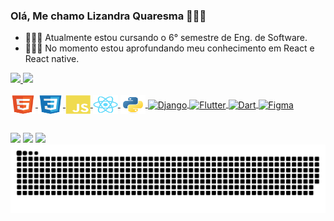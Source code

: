 ### Olá, Me chamo Lizandra Quaresma 🙋🏻‍♀️


- 👩🏻‍🎓 Atualmente estou cursando o 6° semestre de Eng. de Software.
- 👩🏻‍💻 No momento estou aprofundando meu conhecimento em React e React native.

<!--github stats-->
<div align="left" style="display: inline">
   <a href="https://github.com/lizandraquaresma">
   <div style="display: inline_block">
      <img height="175em" src="https://github-readme-stats.vercel.app/api?username=lizandraquaresma&show_icons=true&include_all_commits=true&count_private=true&bg_color=151515&border_color=9C4E6A&title_color=d7d8c0&text_color=d1c89a&icon_color=5aa2c9"/>
      <img height="175em" src="https://github-readme-stats.vercel.app/api/top-langs/?username=lizandraquaresma&layout=compact&langs_count=7&bg_color=151515&border_color=9C4E6A&title_color=d7d8c0&text_color=d5e5e4&icon_color=5aa2c9"/>
   </div>
</div>
      
<div style="display: inline_block"><br>
   <img align="center" alt="HTML" height="30" width="40" src="https://raw.githubusercontent.com/devicons/devicon/master/icons/html5/html5-original.svg">
   <img align="center" alt="CSS" height="30" width="40" src="https://raw.githubusercontent.com/devicons/devicon/master/icons/css3/css3-original.svg">
   <img align="center" alt="Js" height="30" width="40" src="https://raw.githubusercontent.com/devicons/devicon/master/icons/javascript/javascript-plain.svg">
   <img align="center" alt="React" height="30" width="40" src="https://raw.githubusercontent.com/devicons/devicon/master/icons/react/react-original.svg">
   <img align="center" alt="Python" height="30" width="40" src="https://raw.githubusercontent.com/devicons/devicon/master/icons/python/python-original.svg">
   <img align="center" alt="Django" height="30" width="40" src="https://cdn.jsdelivr.net/gh/devicons/devicon/icons/django/django-plain.svg" />
   <img align="center" alt="Flutter" height="30" width="40" src="https://cdn.jsdelivr.net/gh/devicons/devicon/icons/flutter/flutter-original.svg">
   <img align="center" alt="Dart" height="30" width="40" src="https://cdn.jsdelivr.net/gh/devicons/devicon/icons/dart/dart-original.svg" />
   <img align="center" alt="Figma" height="30" width="40" src="https://cdn.jsdelivr.net/gh/devicons/devicon/icons/figma/figma-original.svg" />
          
          
</div>
  
  ##
 
<div> 
  <a href="https://www.instagram.com/liz__quaresma/" target="_blank"><img src="https://img.shields.io/badge/-Instagram-%23E4405F?style=for-the-badge&logo=instagram&logoColor=white" target="_blank"></a>
  <a href = "mailto:lizandraquaresma.dev@gmail.com"><img src="https://img.shields.io/badge/-Gmail-%23333?style=for-the-badge&logo=gmail&logoColor=white" target="_blank"></a>
  <a href="https://www.linkedin.com/in/lizandraquaresma/" target="_blank"><img src="https://img.shields.io/badge/-LinkedIn-%230077B5?style=for-the-badge&logo=linkedin&logoColor=white" target="_blank"></a> 
</div>

<picture>
  <source media="(prefers-color-scheme: dark)" srcset="https://raw.githubusercontent.com/lizandraquaresma/lizandraquaresma/output/github-contribution-grid-snake-dark.svg">
  <source media="(prefers-color-scheme: light)" srcset="https://raw.githubusercontent.com/lizandraquaresma/lizandraquaresma/output/github-contribution-grid-snake.svg">
  <img alt="github contribution grid snake animation" src="https://raw.githubusercontent.com/lizandraquaresma/lizandraquaresma/output/github-contribution-grid-snake.svg">
</picture>
